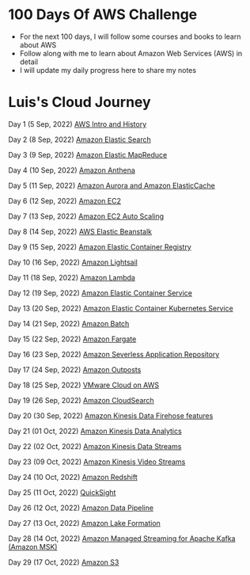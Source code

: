 # 100 Days Of AWS Challenge

- For the next 100 days, I will follow some courses and books to learn about AWS
- Follow along with me to learn about Amazon Web Services (AWS) in detail
- I will update my daily progress here to share my notes

# Luis's Cloud Journey

Day 1 (5 Sep, 2022) [AWS Intro and History](/Day-01.md)

Day 2 (8 Sep, 2022) [Amazon Elastic Search](/Day-02.md)

Day 3 (9 Sep, 2022) [Amazon Elastic MapReduce](/Day-03.md)

Day 4 (10 Sep, 2022) [Amazon Anthena](/Day-04.md)

Day 5 (11 Sep, 2022) [Amazon Aurora and Amazon ElasticCache](/Day-05.md)

Day 6 (12 Sep, 2022) [Amazon EC2](/Day-06.md)

Day 7 (13 Sep, 2022) [Amazon EC2 Auto Scaling](/Day-07.md)

Day 8 (14 Sep, 2022) [AWS Elastic Beanstalk](/Day-08.md)

Day 9 (15 Sep, 2022) [Amazon Elastic Container Registry](/Day-09.md)

Day 10 (16 Sep, 2022) [Amazon Lightsail](/Day-10.md)

Day 11 (18 Sep, 2022) [Amazon Lambda](/Day-11.md)

Day 12 (19 Sep, 2022) [Amazon Elastic Container Service](/Day-12.md)

Day 13 (20 Sep, 2022) [Amazon Elastic Container Kubernetes Service](/Day-13.md)

Day 14 (21 Sep, 2022) [Amazon Batch](/Day-14.md)

Day 15 (22 Sep, 2022) [Amazon Fargate](/Day-15.md)

Day 16 (23 Sep, 2022) [Amazon Severless Application Repository](/Day-16.md)

Day 17 (24 Sep, 2022) [Amazon Outposts](/Day-17.md)

Day 18 (25 Sep, 2022) [VMware Cloud on AWS](/Day-18.md)

Day 19 (26 Sep, 2022) [Amazon CloudSearch](/Day-19.md)

Day 20 (30 Sep, 2022) [Amazon Kinesis Data Firehose features](/Day-20.md)

Day 21 (01 Oct, 2022) [Amazon Kinesis Data Analytics](/Day-21.md)

Day 22 (02 Oct, 2022) [Amazon Kinesis Data Streams](/Day-22.md)

Day 23 (09 Oct, 2022) [Amazon Kinesis Video Streams](/Day-23.md)

Day 24 (10 Oct, 2022) [Amazon Redshift](/Day-24.md)

Day 25 (11 Oct, 2022) [QuickSight](/Day-25.md)

Day 26 (12 Oct, 2022) [Amazon Data Pipeline](/Day-26.md)

Day 27 (13 Oct, 2022) [Amazon Lake Formation](/Day-27.md)

Day 28 (14 Oct, 2022) [Amazon Managed Streaming for Apache Kafka (Amazon MSK)](/Day-28.md)

Day 29 (17 Oct, 2022) [Amazon S3](/Day-29.md)












